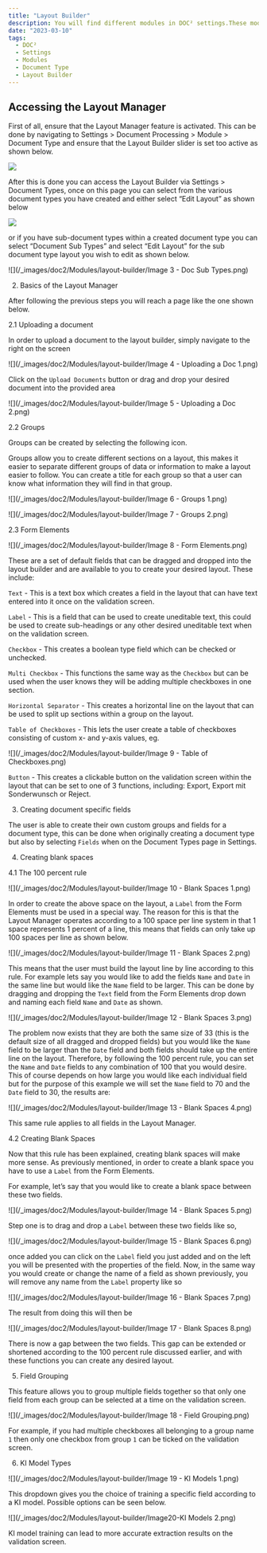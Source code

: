 ```yaml
---
title: "Layout Builder"
description: You will find different modules in DOC² settings.These modules are important if you like to deal with PO Matching and use the table extraction functionality. 
date: "2023-03-10"
tags:
  - DOC²
  - Settings
  - Modules
  - Document Type
  - Layout Builder
---
```



## Accessing the Layout Manager

First of all, ensure that the Layout Manager feature is activated. This can be done by navigating to Settings > Document Processing > Module > Document Type and ensure that the Layout Builder slider is set too active as shown below.

![](/_images/doc2/Modules/layout-builder/Image1-Accessing_Layout_Manager.png)

After this is done you can access the Layout Builder via Settings > Document Types, once on this page you can select from the various document types you have created and either select “Edit Layout” as shown below

![](/_images/doc2/Modules/layout-builder/Image2-Edit_Layout.png)

or if you have sub-document types within a created document type you can select “Document Sub Types” and select “Edit Layout” for the sub document type layout you wish to edit as shown below.

![](/_images/doc2/Modules/layout-builder/Image 3 - Doc Sub Types.png)

2. Basics of the Layout Manager 

After following the previous steps you will reach a page like the one shown below.

2.1 Uploading a document

In order to upload a document to the layout builder, simply navigate to the right on the screen 

![](/_images/doc2/Modules/layout-builder/Image 4 - Uploading a Doc 1.png)

Click on the `Upload Documents` button or drag and drop your desired document into the provided area

![](/_images/doc2/Modules/layout-builder/Image 5 - Uploading a Doc 2.png)

2.2 Groups

Groups can be created by selecting the following icon.

Groups allow you to create different sections on a layout, this makes it easier to separate different groups of data or information to make a layout easier to follow. You can create a title for each group so that a user can know what information they will find in that group.

![](/_images/doc2/Modules/layout-builder/Image 6 - Groups 1.png)

![](/_images/doc2/Modules/layout-builder/Image 7 -  Groups 2.png)

2.3 Form Elements

![](/_images/doc2/Modules/layout-builder/Image 8 - Form Elements.png)

These are a set of default fields that can be dragged and dropped into the layout builder and are available to you to create your desired layout. These include:

`Text` - This is a text box which creates a field in the layout that can have text entered into it once on the validation screen.

`Label` - This is a field that can be used to create uneditable text, this could be used to create sub-headings or any other desired uneditable text when on the validation screen.

`Checkbox` - This creates a boolean type field which can be checked or unchecked.

`Multi Checkbox` - This functions the same way as the `Checkbox` but can be used when the user knows they will be adding multiple checkboxes in one section.

`Horizontal Separator` - This creates a horizontal line on the layout that can be used to split up sections within a group on the layout.

`Table of Checkboxes` - This lets the user create a table of checkboxes consisting of custom  x- and y-axis values, eg. 

![](/_images/doc2/Modules/layout-builder/Image 9 - Table of Checkboxes.png)

`Button` - This creates a clickable button on the validation screen within the layout that can be set to one of 3 functions, including: Export, Export mit Sonderwunsch or Reject.

3. Creating document specific fields

The user is able to create their own custom groups and fields for a document type, this can be done when originally creating a document type but also by selecting `Fields` when on the Document Types page in Settings.

4. Creating blank spaces

4.1 The 100 percent rule

![](/_images/doc2/Modules/layout-builder/Image 10 - Blank Spaces 1.png)

In order to create the above space on the layout, a `Label` from the Form Elements must be used in a special way. The reason for this is that the Layout Manager operates according to a 100 space per line system in that 1 space represents 1 percent of a line, this means that fields can only take up 100 spaces per line as shown below.

![](/_images/doc2/Modules/layout-builder/Image 11 - Blank Spaces 2.png)

This means that the user must build the layout line by line according to this rule. For example lets say you would like to add the fields `Name` and `Date` in the same line but would like the `Name` field to be larger. This can be done by dragging and dropping the `Text` field from the Form Elements drop down and naming each field `Name` and `Date` as shown.

![](/_images/doc2/Modules/layout-builder/Image 12 - Blank Spaces 3.png)

The problem now exists that they are both the same size of 33 (this is the default size of all dragged and dropped fields) but you would like the `Name` field to be larger than the `Date` field and both fields should take up the entire line on the layout. Therefore, by following the 100 percent rule, you can set the `Name` and `Date` fields to any combination of 100 that you would desire. This of course depends on how large you would like each individual field but for the purpose of this example we will set the `Name` field to 70 and the `Date` field to 30, the results are:

![](/_images/doc2/Modules/layout-builder/Image 13 - Blank Spaces 4.png)

This same rule applies to all fields in the Layout Manager.

4.2 Creating Blank Spaces

Now that this rule has been explained, creating blank spaces will make more sense. As previously mentioned, in order to create a blank space you have to use a `Label` from the Form Elements.

For example, let’s say that you would like to create a blank space between these two fields.

![](/_images/doc2/Modules/layout-builder/Image 14 - Blank Spaces 5.png)

Step one is to drag and drop a `Label` between these two fields like so,

![](/_images/doc2/Modules/layout-builder/Image 15 - Blank Spaces 6.png)

once added you can click on the `Label` field you just added and on the left you will be presented with the properties of the field. Now, in the same way you would create or change the name of a field as shown previously, you will remove any name from the `Label` property like so

![](/_images/doc2/Modules/layout-builder/Image 16 - Blank Spaces 7.png)

The result from doing this will then be

![](/_images/doc2/Modules/layout-builder/Image 17 - Blank Spaces 8.png)

There is now a gap between the two fields. This gap can be extended or shortened according to the 100 percent rule discussed earlier, and with these functions you can create any desired layout.

5. Field Grouping

This feature allows you to group multiple fields together so that only one field from each group can be selected at a time on the validation screen.

![](/_images/doc2/Modules/layout-builder/Image 18 - Field Grouping.png)

For example, if you had multiple checkboxes all belonging to a group name `1` then only one checkbox from group `1` can be ticked on the validation screen.

6. KI Model Types

![](/_images/doc2/Modules/layout-builder/Image 19 - KI Models 1.png)

This dropdown gives you the choice of training a specific field according to a KI model. Possible options can be seen below.

![](/_images/doc2/Modules/layout-builder/Image20-KI Models 2.png)

KI model training can lead to more accurate extraction results on the validation screen.




